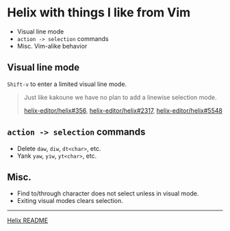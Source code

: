 # Helix with things I like from Vim
* Visual line mode
* `action -> selection` commands
* Misc. Vim-alike behavior

## Visual line mode

`Shift-v` to enter a limited visual line mode.

> Just like kakoune we have no plan to add a linewise selection mode.
>
> [helix-editor/helix#356](https://github.com/helix-editor/helix/issues/356#issuecomment-1785792949), [helix-editor/helix#2317](https://github.com/helix-editor/helix/issues/2317), [helix-editor/helix#5548](https://github.com/helix-editor/helix/discussions/5548#discussioncomment-4694127)

## `action -> selection` commands

* Delete `daw`, `diw`, `dt<char>`, etc.
* Yank `yaw`, `yiw`, `yt<char>`, etc.

## Misc.

* Find to/through character does not select unless in visual mode.
* Exiting visual modes clears selection.

---

[Helix README](https://github.com/helix-editor/helix/blob/master/README.md)
